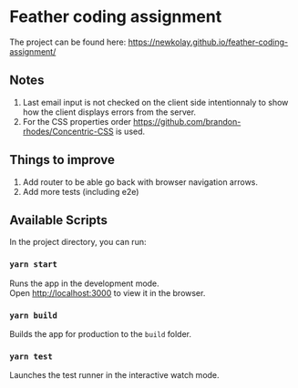 # Feather coding assignment

The project can be found here:
https://newkolay.github.io/feather-coding-assignment/

## Notes

1. Last email input is not checked on the client side intentionnaly to show how the client displays errors from the server.
2. For the CSS properties order https://github.com/brandon-rhodes/Concentric-CSS is used.

## Things to improve

1. Add router to be able go back with browser navigation arrows.
2. Add more tests (including e2e)

## Available Scripts

In the project directory, you can run:

### `yarn start`

Runs the app in the development mode.\
Open [http://localhost:3000](http://localhost:3000) to view it in the browser.

### `yarn build`

Builds the app for production to the `build` folder.

### `yarn test`

Launches the test runner in the interactive watch mode.
